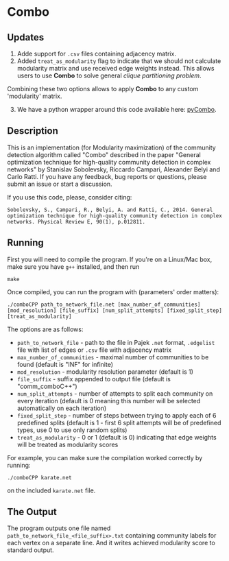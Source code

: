 # Combo

## Updates

1. Adde support for `.csv` files containing adjacency matrix.
2. Added `treat_as_modularity` flag to indicate that we should not calculate modularity matrix and use received edge weights instead. This allows users to use __Combo__ to solve general _clique partitioning problem_.

Combining these two options allows to apply __Combo__ to any custom 'modularity' matrix.

3. We have a python wrapper around this code available here: [pyCombo](https://github.com/Casyfill/pyCombo).

## Description

This is an implementation (for Modularity maximization) of the community detection algorithm called "Combo" described in the paper "General optimization technique for high-quality community detection in complex networks" by Stanislav Sobolevsky, Riccardo Campari, Alexander Belyi and Carlo Ratti.
If you have any feedback, bug reports or questions, please submit an issue or start a discussion.

If you use this code, please, consider citing:

```
Sobolevsky, S., Campari, R., Belyi, A. and Ratti, C., 2014. General optimization technique for high-quality community detection in complex networks. Physical Review E, 90(1), p.012811.
```

## Running

First you will need to compile the program. If you're on a Linux/Mac box, make
sure you have `g++` installed, and then run

```
make
```

Once compiled, you can run the program with (parameters' order matters):

```
./comboCPP path_to_network_file.net [max_number_of_communities] [mod_resolution] [file_suffix] [num_split_attempts] [fixed_split_step] [treat_as_modularity]
```

The options are as follows:
* `path_to_network_file` - path to the file in Pajek `.net` format, `.edgelist` file with list of edges or `.csv` file with adjacency matrix  
* `max_number_of_communities` - maximal number of communities to be found
  (default is "INF" for infinite)
* `mod_resolution` - modularity resolution parameter (default is 1)
* `file_suffix` - suffix appended to output file (default is "comm_comboC++")
* `num_split_attempts` - number of attempts to split each community on every iteration (default is 0 meaning this number will be selected automatically on each iteration)
* `fixed_split_step` - number of steps between trying to apply each of 6 predefined splits (default is 1 - first 6 split attempts will be of predefined types, use 0 to use only random splits)
* `treat_as_modularity` - 0 or 1 (default is 0) indicating that edge weights will be treated as modularity scores

For example, you can make sure the compilation worked correctly by running:
```
./comboCPP karate.net
```
on the included `karate.net` file.

## The Output

The program outputs one file named `path_to_network_file_<file_suffix>.txt` containing community labels for each vertex on a separate line.  And it writes achieved modularity score to standard output.
